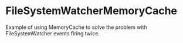 # FileSystemWatcherMemoryCache
Example of using MemoryCache to solve the problem with FileSystemWatcher events firing twice.
